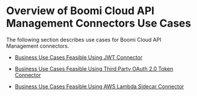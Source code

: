 ﻿---
sidebar_position: 1
---

# Overview of Boomi Cloud API Management Connectors Use Cases

<head>
  <meta name="guidename" content="API Management"/>
  <meta name="context" content="GUID-d93a2f50-2cb3-459b-8b37-5e6dffb3150a"/>
</head>

The following section describes use cases for Boomi Cloud API Management connectors. 

- [Business Use Cases Feasible Using JWT Connector](./BusinessUseCasesFeasibleUsingJWTConnector/Overview.md)

- [Business Use Cases Feasible Using Third Party OAuth 2.0 Token Connector](./BusinessUseCasesFeasibleUsingThirdPartyOAuth2.0Token/Overview.md)

- [Business Use Cases Feasible Using AWS Lambda Sidecar Connector](./BusinessUseCasesFeasibleUsingAWSLambdaSidecarConnector/Overview.md)
